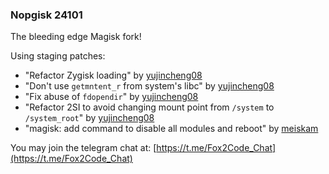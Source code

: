 ### Nopgisk 24101

The bleeding edge Magisk fork!

Using staging patches:
- "Refactor Zygisk loading" by [yujincheng08](https://github.com/yujincheng08)
- "Don't use `getmntent_r` from system's libc" by [yujincheng08](https://github.com/yujincheng08)
- "Fix abuse of `fdopendir`" by [yujincheng08](https://github.com/yujincheng08)
- "Refactor 2SI to avoid changing mount point from `/system` to `/system_root`" by [yujincheng08](https://github.com/yujincheng08)
- "magisk: add command to disable all modules and reboot" by [meiskam](https://github.com/meiskam)

You may join the telegram chat at: [https://t.me/Fox2Code_Chat](https://t.me/Fox2Code_Chat)

